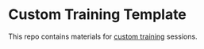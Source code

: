 # Custom Training Template

This repo contains materials for [custom training](https://rfortherestofus.com/custom-training/) sessions. 